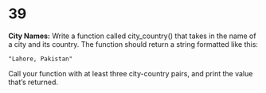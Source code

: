 # 39
**City Names:** Write a function called city_country() that takes in the name of a city and its country. The function should return a string formatted like this:
```
"Lahore, Pakistan"
```
Call your function with at least three city-country pairs, and print the value
that’s returned.